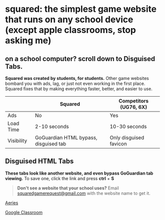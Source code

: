 # squared: the simplest game website that runs on any school device (except apple classrooms, stop asking me)
## on a school computer? scroll down to Disguised Tabs.

**Squared was created by students, for students.**
Other game websites bombard you with ads, lag, or just not even working in the first place.
Squared fixes that by making everything faster, better, and easier to use.

| |Squared|Competitors (UG76, 6X)|
|----------------|-------------------------------|-----------------------------|
|Ads|No|Yes|
|Load Time|2-10 seconds|10-30 seconds|
|Visibility|GoGuardian HTML bypass, disguised tab|Only disguised favicon|

## Disguised HTML Tabs
**These tabs look like another website, and even bypass GoGuardian tab viewing.**
To save one, click the link and press **ctrl** + **S**

> **Don't see a website that your school uses?** Email squaredgamerequest@gmail.com with the website name to get it.

[Aeries](https://raw.githubusercontent.com/huskey404/squared/main/downloads/aeries.html)

[Google Classroom](https://raw.githubusercontent.com/huskey404/squared/main/downloads/googleclassroom.html)
